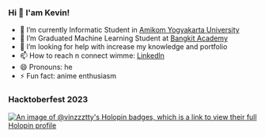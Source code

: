 ### Hi 👋 I'am Kevin!

-   🔭 I’m currently Informatic Student in [Amikom Yogyakarta University](https://informatika.amikom.ac.id/)
-   🌱 I’m Graduated Machine Learning Student at [Bangkit Academy](https://grow.google/intl/id_id/bangkit/?tab=machine-learning)
-   🤔 I’m looking for help with increase my knowledge and portfolio
-   📫 How to reach n connect wimme: [Linkedln](https://www.linkedin.com/in/kevinarnandes/)
-   😄 Pronouns: he
-   ⚡ Fun fact: anime enthusiasm

### Hacktoberfest 2023

[![An image of @vinzzztty's Holopin badges, which is a link to view their full Holopin profile](https://holopin.me/vinzzztty)](https://holopin.io/@vinzzztty)
